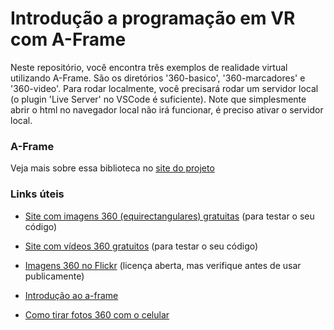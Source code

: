 # Introdução a programação em VR com A-Frame

Neste repositório, você encontra três exemplos de realidade virtual utilizando A-Frame. São os diretórios '360-basico', '360-marcadores' e '360-video'. Para rodar localmente, você precisará rodar um servidor local (o plugin 'Live Server' no VSCode é suficiente). Note que simplesmente abrir o html no navegador local não irá funcionar, é preciso ativar o servidor local.

### A-Frame
Veja mais sobre essa biblioteca no [site do projeto](https://aframe.io/)

### Links úteis
- [Site com imagens 360 (equirectangulares) gratuitas](https://pixexid.com/image/riding-bike-brooklyn-bridge-g0yil9jz) (para testar o seu código)

- [Site com vídeos 360 gratuitos](https://www.mettle.com/360vr-master-series-free-360-downloads-page/) (para testar o seu código)

- [Imagens 360 no Flickr](https://www.flickr.com/search/?text=equirectangular&license=4%2C5%2C9%2C10) (licença aberta, mas verifique antes de usar publicamente)

- [Introdução ao a-frame](https://aframe.io/docs/1.3.0/introduction/)

- [Como tirar fotos 360 com o celular](https://tecnoblog.net/responde/como-tirar-fotos-em-360-no-android-guia-pratico/)
